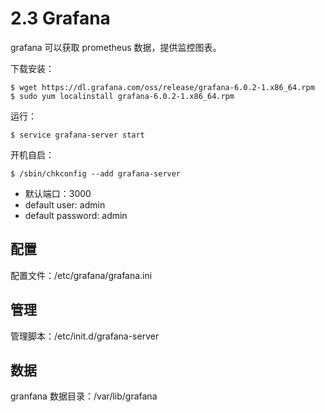 # 2.3 Grafana

grafana 可以获取 prometheus 数据，提供监控图表。

下载安装：

    $ wget https://dl.grafana.com/oss/release/grafana-6.0.2-1.x86_64.rpm
    $ sudo yum localinstall grafana-6.0.2-1.x86_64.rpm

运行：

    $ service grafana-server start

开机自启：

    $ /sbin/chkconfig --add grafana-server

- 默认端口：3000
- default user: admin
- default password: admin

## 配置

配置文件：/etc/grafana/grafana.ini

## 管理

管理脚本：/etc/init.d/grafana-server

## 数据

granfana 数据目录：/var/lib/grafana

